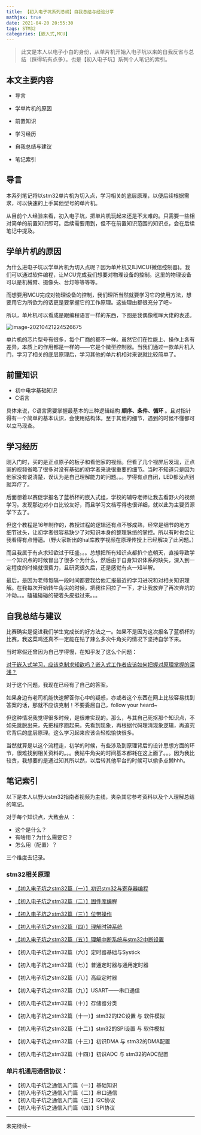 ```yaml
---
title: 【初入电子坑系列总纲】自我总结与经验分享
mathjax: true
date: 2021-04-20 20:55:30
tags: STM32
categories: [嵌入式,MCU]
---
```


> 此文是本人以电子小白的身份，从单片机开始入电子坑以来的自我反省与总结（踩得坑有点多）。也是【初入电子坑】系列个人笔记的索引。

<!--more-->

## 本文主要内容

- 导言
- 学单片机的原因

- 前置知识
- 学习经历
- 自我总结与建议
- 笔记索引

## 导言

本系列笔记将以stm32单片机为切入点，学习相关的底层原理，以便后续根据需求，可以快速的上手其他型号的单片机。

从目前个人经验来看，初入电子坑，把单片机玩起来还是不太难的。只需要一些相对简单的前置知识即可。后续需要用到，但不在前置知识范围的知识点，会在后续笔记中提及。

## 学单片机的原因

为什么进电子坑以学单片机为切入点呢？因为单片机又叫MCU(微信控制器)。我们可以通过软件编程，让MCU完成我们想要对物理设备的控制。这里的物理设备可以是机械臂、摄像头、台灯等等等等。

而想要用MCU完成对物理设备的控制，我们理所当然就要学习它的使用方法，想要用它为所欲为的话更是要掌握它的工作原理。这些理由都很充分了吧~

所以，单片机可以看成是跟编程语言一样的东西，下图是我偶像稚晖大佬的表述。

![image-20210421224526675](https://photos-1302100213.cos.ap-guangzhou.myqcloud.com/imgs/Blog/image-20210421224526675.png)

单片机的芯片型号有很多，每个厂商的都不一样。虽然它们在性能上、操作上各有差异，本质上的作用都是一样的——它是个微型控制器。当我们通过一款单片机入门，学习了相关的底层原理后，学习其他的单片机相对来说就比较简单了。

## 前置知识

- 初中电学基础知识
- C语言

具体来说，C语言需要掌握最基本的三种逻辑结构 **顺序、条件、循环** 。且对指针得有一个简单的基本认识，会使用结构体。至于其他的细节，遇到的时候不懂都可以立马现查。

## 学习经历

刚入门时，买的是正点原子的板子和看他家的视频。但看了几个视屏后发现，正点家的视频省略了很多对没有基础的初学者来说很重要的细节。当时不知道只是因为他家没有说清楚，误认为是自己理解能力的问题。。。学得有点自闭，LED都没点到就弃疗了。

后面想着以赛促学报名了蓝桥杯的嵌入式组，学校的辅导老师让我去看野火的视频学习。发现那边对小白比较友好，而且学习文档写得也很详细，就以此为主要资源学下去了。

但这个教程是16年制作的，教授过程的逻辑还有点不够成熟，经常是细节的地方细节过头，让初学者很容易缺少了对知识本身的整理脉络的掌控。所以有时也会让我看得有点懵逼。（野火家新出的hal库教学视频在原理传授上已经解决了此问题。）

而且我属于有点求知欲过于旺盛。。。总想把所有知识点都扒个底朝天，直接导致学一个知识点的时候冒出了很多个为什么，然后由于自身知识体系的缺失，深入到一定程度的时候就很费力，且研究很久后，还是感觉有点一知半解。

最后，是因为老师每隔一段时间都要我给他汇报最近的学习进况和对相关知识理解。在我每次开始转牛角尖的时候，把我往回拉了一下，才让我放弃了再次弃坑的冲动。。。磕磕碰碰的硬着头皮挺过来。。。

## 自我总结与建议

比赛确实是促进我们学生党成长的好方法之一。如果不是因为这次报名了蓝桥杯的比赛，我这菜鸡还真不一定能在钻了辣么多次牛角尖的情况下坚持自学下来。

当时寒假还曾因为自己学得慢，在知乎发了这么个问题：

[对于嵌入式学习，应该克制求知欲吗？嵌入式工作者应该如何把握对原理掌握的深浅？](https://www.zhihu.com/question/445146281)

对于这个问题，我现在已经有了自己的答案。

如果身边有老司机能快速解答你心中的疑惑，亦或者这个东西在网上比较容易找到答案的话，那就不应该克制！不要委屈自己，follow your heard~

但这种情况我觉得很多时候，是很难实现的。那么，与其自己死抠那个知识点，不如先跳脱出来，先把程序跑起来。先看到现象，再根据代码理清现象逻辑，再追究它背后的底层原理。这么学习起来应该会轻松愉快很多。

当然就算是以这个流程走，初学的时候，有些涉及到原理背后的设计思想方面的环节，很难找到相关资料的。。。我钻牛角尖的时间基本都耗在这上面了。。。因为我比较贪，我想要的是通过知其所以然，以后转其他平台的时候可以偷多点懒hhh。

## 笔记索引

以下是本人以野火stm32指南者视频为主线，夹杂其它参考资料以及个人理解总结的笔记。

对于每个知识点，大致会从 ：

- 这个是什么？
- 有啥用？为什么需要它？
- 怎么用（配置）？

三个维度去记录。

### stm32相关原理

- [【初入电子坑之stm32篇（一）】初识stm32与寄存器编程](https://zhuanlan.zhihu.com/p/344913189)
- [【初入电子坑之stm32篇（二）】固件库编程](https://zhuanlan.zhihu.com/p/344916337)
- [【初入电子坑之stm32篇（三）】位带操作](https://zhuanlan.zhihu.com/p/345114269)
- [【初入电子坑之stm32篇（四）】理解时钟系统](https://zhuanlan.zhihu.com/p/345114910)
- [【初入电子坑之stm32篇（五）】理解中断系统与stm32中断设置](https://zhuanlan.zhihu.com/p/357655706)

- 【初入电子坑之stm32篇（六）】定时器基础与Systick
- 【初入电子坑之stm32篇（七）】普通定时器与通用定时器
- 【初入电子坑之stm32篇（八）】高级定时器
- 【初入电子坑之stm32篇（九）】USART——串口通信
- 【初入电子坑之stm32篇（十）】存储器分类
- 【初入电子坑之stm32篇（十一）】stm32的I2C设置 与 软件模拟
- 【初入电子坑之stm32篇（十二）】stm32的SPI设置 与 软件模拟
- 【初入电子坑之stm32篇（十三）】初识DMA 与 stm32的DMA配置
- 【初入电子坑之stm32篇（十四）】初识ADC 与 stm32的ADC配置

### 单片机通用通信协议：

- 【初入电子坑之通信入门篇（一）】基础知识
- 【初入电子坑之通信入门篇（二）】串口通信
- 【初入电子坑之通信入门篇（三）】I2C协议
- 【初入电子坑之通信入门篇（四）】SPI协议

---

未完待续~

